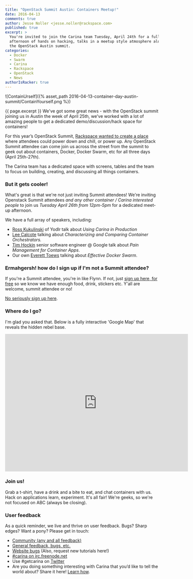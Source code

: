 ```yaml
---
title: "OpenStack Summit Austin: Containers Meetup!"
date: 2016-04-13
comments: true
author: Jesse Noller <jesse.noller@rackspace.com>
published: true
excerpt: >
  You're invited to join the Carina team Tuesday, April 24th for a full
  afternoon of hands on hacking, talks in a meetup style atmosphere alongside
  the OpenStack Austin summit.
categories:
  - Docker
  - Swarm
  - Carina
  - Rackspace
  - OpenStack
  - News
authorIsRacker: true
---
```


![ContainUrself]({% asset_path 2016-04-13-container-day-austin-summit/ContainYourself.png %})

{{ page.excerpt }} We've got some great news - with the OpenStack summit joining
us in Austin the week of April 25th, we've worked with a lot of amazing people to
get a dedicated demo/discussion/hack space for containers!

For this year’s OpenStack Summit, [Rackspace wanted to create a place](http://blog.rackspace.com/relax-recharge-rackspace-cantina-openstack-summit-austin/)
where attendees could power down and chill, or power up. Any OpenStack Summit
attendee can come join us across the street from the summit to geek out about
containers, Docker, Docker Swarm, etc for all three days (April 25th-27th).

The Carina team has a dedicated space with screens, tables and the team to focus
on building, creating, and discussing all things containers.

### But it gets cooler!

What's great is that we're not just inviting Summit attendees! We're inviting
Openstack Summit attendees *and any other container / Carina interested people*
to join us *Tuesday April 26th from 12pm-5pm* for a dedicated meet-up afternoon.

We have a full array of speakers, including:

* [Ross Kukulinski](https://twitter.com/rosskukulinski) of Yodlr talk about *Using Carina in Production*
* [Lee Calcote](https://twitter.com/lcalcote) talking about *Characterizing and Comparing Container Orchestrators.*
* [Tim Hockin](https://twitter.com/thockin) senior software engineer @ Google talk about *Pain Management for Container Apps*.
* Our own [Everett Toews](https://twitter.com/everett_toews) talking about *Effective Docker Swarm*.

### Ermahgersh! how do I sign up if I'm not a Summit attendee?

If you're a Summit attendee, you're in like Flynn. If not, just
[sign up here, for free](http://www.cvent.com/d/pfq4wl/4W) so we know we have
enough food, drink, stickers etc. Y'all are welcome, summit attendee or no!

[No seriously sign up here](http://www.cvent.com/d/pfq4wl/4W).

### Where do I go?

I'm glad you asked that. Below is a fully interactive 'Google Map' that reveals
the hidden rebel base.

<iframe style="border: 0;" src="https://www.google.com/maps/embed?pb=!1m18!1m12!1m3!1d3446.0847637412344!2d-97.74326968537538!3d30.263165981803215!2m3!1f0!2f0!3f0!3m2!1i1024!2i768!4f13.1!3m3!1m2!1s0x8644b5a8186ac2f1%3A0xc2e20ce9aa35bd25!2s333+E+2nd+St%2C+Austin%2C+TX+78701!5e0!3m2!1sen!2sus!4v1460473290564" width="600" height="450" frameborder="0" allowfullscreen="allowfullscreen"></iframe>

### Join us!

Grab a t-shirt, have a drink and a bite to eat, and chat containers with us. Hack
on applications learn, experiment. It's all fair! We're geeks, so we're not
focused on ABC (always be closing).


### User feedback

As a quick reminder, we live and thrive on user feedback. Bugs? Sharp edges? Want a pony? Please get in touch:

* [Community (any and all feedback)](https://community.getcarina.com/)
* [General feedback, bugs, etc.](https://github.com/getcarina/feedback)
* [Website bugs](https://github.com/getcarina/getcarina.com/issues) (Also, request new tutorials here!)
* [#carina on irc.freenode.net](https://botbot.me/freenode/carina/)
* Use #getcarina on [Twitter](https://twitter.com/)
* Are you doing something interesting with Carina that you’d like to tell the world about? Share it here! <a href="https://github.com/getcarina/getcarina.com/blob/master/CONTRIBUTING.md">Learn how</a>.
